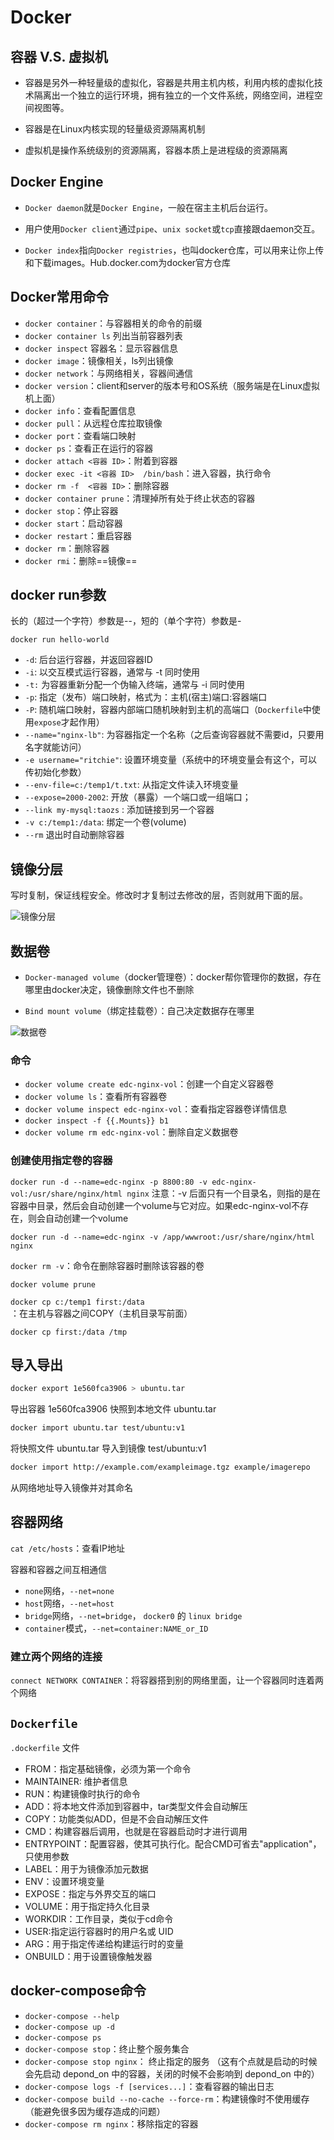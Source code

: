 

# Docker

## 容器 V.S. 虚拟机

+ 容器是另外一种轻量级的虚拟化，容器是共用主机内核，利用内核的虚拟化技术隔离出一个独立的运行环境，拥有独立的一个文件系统，网络空间，进程空间视图等。

+ 容器是在Linux内核实现的轻量级资源隔离机制

+ 虚拟机是操作系统级别的资源隔离，容器本质上是进程级的资源隔离

## Docker Engine

+ `Docker daemon`就是`Docker Engine`，一般在宿主主机后台运行。

+ 用户使用`Docker client`通过`pipe`、`unix socket`或`tcp`直接跟daemon交互。

+ `Docker index`指向`Docker registries`，也叫docker仓库，可以用来让你上传和下载images。Hub.docker.com为docker官方仓库

## Docker常用命令

- `docker container`：与容器相关的命令的前缀
- `docker container ls` 列出当前容器列表
- `docker inspect` 容器名：显示容器信息
- `docker image`：镜像相关，ls列出镜像
- `docker network`：与网络相关，容器间通信
- `docker version`：client和server的版本号和OS系统（服务端是在Linux虚拟机上面）
- `docker info`：查看配置信息
- `docker pull`：从远程仓库拉取镜像
- `docker port`：查看端口映射
- `docker ps`：查看正在运行的容器
- `docker attach <容器 ID>`：附着到容器
- `docker exec -it <容器 ID>  /bin/bash`：进入容器，执行命令
- `docker rm -f  <容器 ID>`：删除容器
- `docker container prune`：清理掉所有处于终止状态的容器
- `docker stop`：停止容器
- `docker start`：启动容器
- `docker restart`：重启容器
- `docker rm`：删除容器
- `docker rmi`：删除==镜像==

## docker run参数

长的（超过一个字符）参数是--，短的（单个字符）参数是-

`docker run hello-world`

- `-d`: 后台运行容器，并返回容器ID
- `-i`: 以交互模式运行容器，通常与 -t 同时使用
- `-t:` 为容器重新分配一个伪输入终端，通常与 -i 同时使用
- `-p`: 指定（发布）端口映射，格式为：主机(宿主)端口:容器端口
- `-P`: 随机端口映射，容器内部端口随机映射到主机的高端口（`Dockerfile`中使用`expose`才起作用）
- `--name="nginx-lb"`: 为容器指定一个名称（之后查询容器就不需要id，只要用名字就能访问）
- `-e username="ritchie"`: 设置环境变量（系统中的环境变量会有这个，可以传初始化参数）
- `--env-file=c:/temp1/t.txt`: 从指定文件读入环境变量
- `--expose=2000-2002`: 开放（暴露）一个端口或一组端口；
- `--link my-mysql:taozs` : 添加链接到另一个容器
- `-v c:/temp1:/data`: 绑定一个卷(volume)
- `--rm`  退出时自动删除容器

## 镜像分层

写时复制，保证线程安全。修改时才复制过去修改的层，否则就用下面的层。

![镜像分层](Docker.assets/镜像分层.png)

## 数据卷

+ `Docker-managed volume`（docker管理卷）：docker帮你管理你的数据，存在哪里由docker决定，镜像删除文件也不删除

+ `Bind mount volume`（绑定挂载卷）：自己决定数据存在哪里

![数据卷](Docker.assets/数据卷.png)

### 命令

- `docker volume create edc-nginx-vol`：创建一个自定义容器卷 
- `docker volume ls`：查看所有容器卷
- `docker volume inspect edc-nginx-vol`：查看指定容器卷详情信息
- `docker inspect -f {{.Mounts}} b1`
- `docker volume rm edc-nginx-vol`：删除自定义数据卷

### 创建使用指定卷的容器

`docker run -d --name=edc-nginx -p 8800:80 -v edc-nginx-vol:/usr/share/nginx/html nginx`  注意：-v 后面只有一个目录名，则指的是在容器中目录，然后会自动创建一个volume与它对应。如果edc-nginx-vol不存在，则会自动创建一个volume

`docker run -d --name=edc-nginx -v /app/wwwroot:/usr/share/nginx/html nginx`

`docker rm -v`：命令在删除容器时删除该容器的卷

`docker volume prune`

`docker cp c:/temp1 first:/data` ：在主机与容器之间COPY（主机目录写前面）

`docker cp first:/data /tmp`

## 导入导出

```bash
docker export 1e560fca3906 > ubuntu.tar
```

导出容器 1e560fca3906 快照到本地文件 ubuntu.tar

```bash
docker import ubuntu.tar test/ubuntu:v1
```

将快照文件 ubuntu.tar 导入到镜像 test/ubuntu:v1

```bash
docker import http://example.com/exampleimage.tgz example/imagerepo
```

从网络地址导入镜像并对其命名

## 容器网络

`cat /etc/hosts`：查看IP地址

容器和容器之间互相通信

- `none`网络，`--net=none`
- `host`网络，`--net=host`
- `bridge`网络，`--net=bridge`， `docker0` 的 `linux bridge`
- `container`模式，`--net=container:NAME_or_ID`

### 建立两个网络的连接

 `connect NETWORK CONTAINER`：将容器搭到别的网络里面，让一个容器同时连着两个网络

## `Dockerfile`

`.dockerfile` 文件

- FROM：指定基础镜像，必须为第一个命令
- MAINTAINER: 维护者信息
- RUN：构建镜像时执行的命令
- ADD：将本地文件添加到容器中，tar类型文件会自动解压
- COPY：功能类似ADD，但是不会自动解压文件
- CMD：构建容器后调用，也就是在容器启动时才进行调用
- ENTRYPOINT：配置容器，使其可执行化。配合CMD可省去"application"，只使用参数
- LABEL：用于为镜像添加元数据
- ENV：设置环境变量
- EXPOSE：指定与外界交互的端口
- VOLUME：用于指定持久化目录
- WORKDIR：工作目录，类似于cd命令
- USER:指定运行容器时的用户名或 UID
- ARG：用于指定传递给构建运行时的变量
- ONBUILD：用于设置镜像触发器

## docker-compose命令

- `docker-compose --help`
- `docker-compose up -d`
- `docker-compose ps`
- `docker-compose stop`：终止整个服务集合
- `docker-compose stop nginx`： 终止指定的服务 （这有个点就是启动的时候会先启动 depond_on 中的容器，关闭的时候不会影响到 depond_on 中的）
- `docker-compose logs -f [services...]`：查看容器的输出日志
- `docker-compose build --no-cache --force-rm`：构建镜像时不使用缓存（能避免很多因为缓存造成的问题）
- `docker-compose rm nginx`：移除指定的容器

